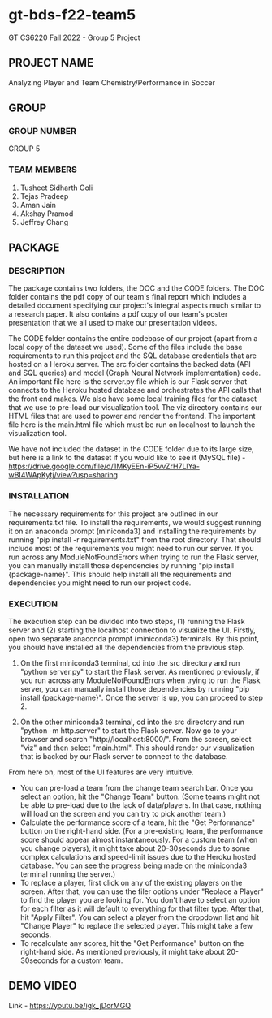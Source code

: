# gt-bds-f22-team5
GT CS6220 Fall 2022 - Group 5 Project

## PROJECT NAME
Analyzing Player and Team Chemistry/Performance in Soccer


## GROUP

### GROUP NUMBER
GROUP 5

### TEAM MEMBERS
1. Tusheet Sidharth Goli
2. Tejas Pradeep
3. Aman Jain
4. Akshay Pramod
5. Jeffrey Chang


## PACKAGE

### DESCRIPTION
The package contains two folders, the DOC and the CODE folders. The DOC folder contains the pdf copy of our team's final report which includes a detailed document specifying our project's integral aspects much similar to a research paper. It also contains a pdf copy of our team's poster presentation that we all used to make our presentation videos.

The CODE folder contains the entire codebase of our project (apart from a local copy of the dataset we used). Some of the files include the base requirements to run this project and the SQL database credentials that are hosted on a Heroku server. The src folder contains the backed data (API and SQL queries) and model (Graph Neural Network implementation) code. An important file here is the server.py file which is our Flask server that connects to the Heroku hosted database and orchestrates the API calls that the front end makes. We also have some local training files for the dataset that we use to pre-load our visualization tool. The viz directory contains our HTML files that are used to power and render the frontend. The important file here is the main.html file which must be run on localhost to launch the visualization tool.

We have not included the dataset in the CODE folder due to its large size, but here is a link to the dataset if you would like to see it (MySQL file) - https://drive.google.com/file/d/1MKyEEn-iP5vvZrH7LlYa-wBI4WApKytj/view?usp=sharing

### INSTALLATION
The necessary requirements for this project are outlined in our requirements.txt file. To install the requirements, we would suggest running it on an anaconda prompt (miniconda3) and installing the requirements by running "pip install -r requirements.txt" from the root directory. That should include most of the requirements you might need to run our server. If you run across any ModuleNotFoundErrors when trying to run the Flask server, you can manually install those dependencies by running "pip install {package-name}". This should help install all the requirements and dependencies you might need to run our project code.

### EXECUTION
The execution step can be divided into two steps, (1) running the Flask server and (2) starting the localhost connection to visualize the UI. Firstly, open two separate anaconda prompt (miniconda3) terminals. By this point, you should have installed all the dependencies from the previous step.

1. On the first miniconda3 terminal, cd into the src directory and run "python server.py" to start the Flask server. As mentioned previously, if you run across any ModuleNotFoundErrors when trying to run the Flask server, you can manually install those dependencies by running "pip install {package-name}". Once the server is up, you can proceed to step 2.

2. On the other miniconda3 terminal, cd into the src directory and run "python -m http.server" to start the Flask server. Now go to your browser and search "http://localhost:8000/". From the screen, select "viz" and then select "main.html". This should render our visualization that is backed by our Flask server to connect to the database.

From here on, most of the UI features are very intuitive.

* You can pre-load a team from the change team search bar. Once you select an option, hit the "Change Team" button. (Some teams might not be able to pre-load due to the lack of data/players. In that case, nothing will load on the screen and you can try to pick another team.)
* Calculate the performance score of a team, hit the "Get Performance" button on the right-hand side. (For a pre-existing team, the performance score should appear almost instantaneously. For a custom team (when you change players), it might take about 20-30seconds due to some complex calculations and speed-limit issues due to the Heroku hosted database. You can see the progress being made on the miniconda3 terminal running the server.)
* To replace a player, first click on any of the existing players on the screen. After that, you can use the filer options under "Replace a Player" to find the player you are looking for. You don't have to select an option for each filter as it will default to everything for that filter type. After that, hit "Apply Filter". You can select a player from the dropdown list and hit "Change Player" to replace the selected player. This might take a few seconds.
* To recalculate any scores, hit the "Get Performance" button on the right-hand side. As mentioned previously, it might take about 20-30seconds for a custom team.

## DEMO VIDEO
Link - https://youtu.be/igk_jDorMGQ
